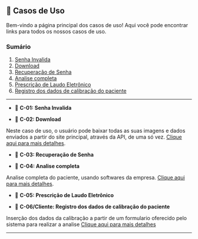 ## 📂 Casos de Uso

Bem-vindo a página principal dos casos de uso! Aqui você pode encontrar links para todos os nossos casos de uso.

### Sumário

1. [Senha Invalida](Casos%20de%20uso/case1.md)
2. [Download](Casos%20de%20uso/case2.md)
3. [Recuperação de Senha](Casos%20de%20uso/caso3.md)
4. [Analise completa](Casos%20de%20uso/caso4.md)
5. [Prescrição de Laudo Eletrônico](Casos%20de%20uso/caso5.md/caso5.md)
6. [Registro dos dados de calibração do paciente](Casos%20de%20uso/casodocliente.md) 

________

- 📌 **C-01: Senha Invalida**

- 📌 **C-02: Download**

Neste caso de uso, o usuário pode baixar todas as suas imagens e dados enviados a partir do site principal, através da API, de uma só vez. [Clique aqui para mais detalhes](Casos%20de%20uso/case2.md).

- 📌 **C-03: Recuperação de Senha** 

- 📌 **C-04: Analise completa**

Analise completa do paciente, usando softwares da empresa. [Clique aqui para mais detalhes](Casos%20de%20uso/case4.md).

- 📌 **C-05: Prescrição de Laudo Eletrônico**

- 📌 **C-06/Cliente: Registro dos dados de calibração do paciente**

Inserção dos dados da calibração a partir de um formulario oferecido pelo sistema para realizar a analise [Clique aqui para mais detalhes](Casos%20de%20uso/case.md)
________
  
